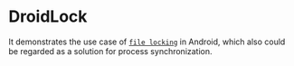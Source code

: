 DroidLock
==============

It demonstrates the use case of [```file locking```](https://en.wikipedia.org/wiki/File_locking) 
in Android, which also could be regarded as a solution for process synchronization.

